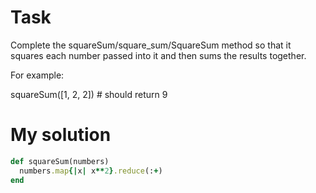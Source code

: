 # Task
Complete the squareSum/square_sum/SquareSum method so that it squares each number passed into it and then sums the results together.

For example:

squareSum([1, 2, 2]) # should return 9

# My solution
```ruby
def squareSum(numbers)
  numbers.map{|x| x**2}.reduce(:+)
end
```
